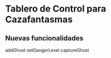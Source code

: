 # Tablero de Control para Cazafantasmas
## Nuevas funcionalidades
addGhost
setDangerLevel
captureGhost
